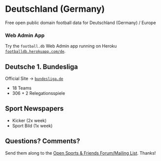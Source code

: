 # Deutschland (Germany)

Free open public domain football data for Deutschland (Germany) / Europe

### Web Admin App

Try the `football.db` Web Admin app running on Heroku
[`footballdb.herokuapp.com/de`](http://footballdb.herokuapp.com/de).



## Deutsche 1. Bundesliga

Official Site -> [`bundesliga.de`](http://bundesliga.de)

- 18 Teams
- 306 + 2 Relegationsspiele



## Sport Newspapers

- Kicker (2x week)
- Sport Bild (1x week)




## Questions? Comments?

Send them along to the
[Open Sports & Friends Forum/Mailing List](http://groups.google.com/group/opensport).
Thanks!